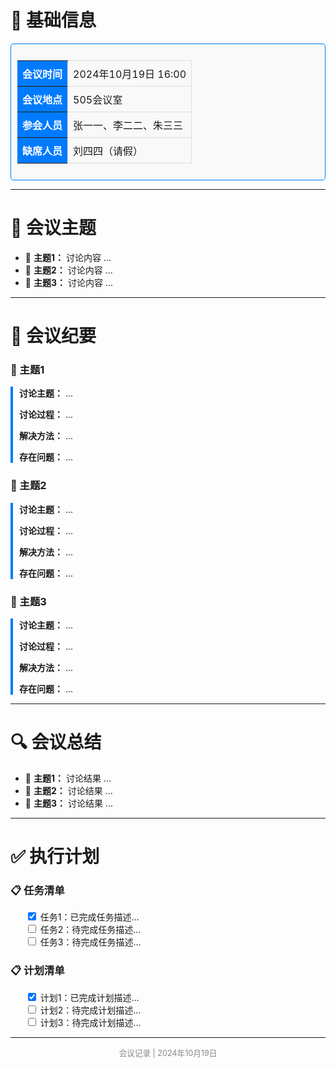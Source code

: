 # 📅 基础信息
<div style="border: 1px solid #007bff; padding: 10px; border-radius: 5px; background-color: #f9f9f9;">
<table style="width:100%; border-collapse: collapse;">
  <tr>
    <th style="background-color: #007bff; color: white; padding: 8px;">会议时间</th>
    <td style="padding: 8px; border: 1px solid #ddd;">2024年10月19日 16:00</td>
  </tr>
  <tr>
    <th style="background-color: #007bff; color: white; padding: 8px;">会议地点</th>
    <td style="padding: 8px; border: 1px solid #ddd;">505会议室</td>
  </tr>
  <tr>
    <th style="background-color: #007bff; color: white; padding: 8px;">参会人员</th>
    <td style="padding: 8px; border: 1px solid #ddd;">张一一、李二二、朱三三</td>
  </tr>
  <tr>
    <th style="background-color: #007bff; color: white; padding: 8px;">缺席人员</th>
    <td style="padding: 8px; border: 1px solid #ddd;">刘四四（请假）</td>
  </tr>
</table>
</div>

---

# 🎯 会议主题
<ul>
  <li>📌 <strong>主题1：</strong> 讨论内容 ...</li>
  <li>📌 <strong>主题2：</strong> 讨论内容 ...</li>
  <li>📌 <strong>主题3：</strong> 讨论内容 ...</li>
</ul>

---

# 📝 会议纪要

### 📌 主题1
<div style="border-left: 4px solid #007bff; padding-left: 10px;">
  <p><strong>讨论主题：</strong> ...</p>
  <p><strong>讨论过程：</strong> ...</p>
  <p><strong>解决方法：</strong> ...</p>
  <p><strong>存在问题：</strong> ...</p>
</div>

### 📌 主题2
<div style="border-left: 4px solid #007bff; padding-left: 10px;">
  <p><strong>讨论主题：</strong> ...</p>
  <p><strong>讨论过程：</strong> ...</p>
  <p><strong>解决方法：</strong> ...</p>
  <p><strong>存在问题：</strong> ...</p>
</div>

### 📌 主题3
<div style="border-left: 4px solid #007bff; padding-left: 10px;">
  <p><strong>讨论主题：</strong> ...</p>
  <p><strong>讨论过程：</strong> ...</p>
  <p><strong>解决方法：</strong> ...</p>
  <p><strong>存在问题：</strong> ...</p>
</div>

---

# 🔍 会议总结
<ul>
  <li>🔹 <strong>主题1：</strong> 讨论结果 ...</li>
  <li>🔹 <strong>主题2：</strong> 讨论结果 ...</li>
  <li>🔹 <strong>主题3：</strong> 讨论结果 ...</li>
</ul>

---

# ✅ 执行计划

### 📋 任务清单
<ul style="list-style-type: none;">
  <li><input type="checkbox" checked> 任务1：已完成任务描述...</li>
  <li><input type="checkbox"> 任务2：待完成任务描述...</li>
  <li><input type="checkbox"> 任务3：待完成任务描述...</li>
</ul>

### 📋 计划清单
<ul style="list-style-type: none;">
  <li><input type="checkbox" checked> 计划1：已完成计划描述...</li>
  <li><input type="checkbox"> 计划2：待完成计划描述...</li>
  <li><input type="checkbox"> 计划3：待完成计划描述...</li>
</ul>

---

<p style="text-align: center; font-size: 0.9em; color: #888;">会议记录 | 2024年10月19日</p>
